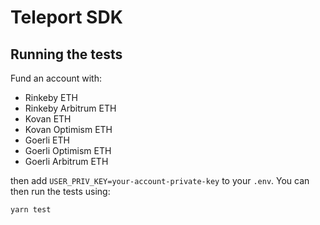 # Teleport SDK

## Running the tests

Fund an account with:

- Rinkeby ETH
- Rinkeby Arbitrum ETH
- Kovan ETH
- Kovan Optimism ETH
- Goerli ETH
- Goerli Optimism ETH
- Goerli Arbitrum ETH

then add `USER_PRIV_KEY=your-account-private-key` to your `.env`. You can then run the tests using:

```sh
yarn test
```
